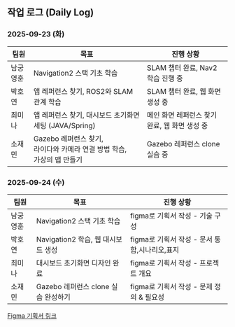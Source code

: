 
## 작업 로그 (Daily Log)

### 2025-09-23 (화)

| 팀원       | 목표 |진행 상황 |
|------------|----------|----------|
| 남궁영훈  | Navigation2 스택 기초 학습 |SLAM 챕터 완료, Nav2 학습 진행 중 |
| 박호연     | 앱 레퍼런스 찾기, ROS2와 SLAM 관계 학습 | SLAM 챕터 완료, 웹 화면 생성 중 |
| 최미나     | 앱 레퍼런스 찾기, 대시보드 초기화면 세팅 (JAVA/Spring) | 메인 화면 레퍼런스 찾기 완료, 웹 화면 생성 중 |
| 소재민     | Gazebo 레퍼런스 찾기,<br>라이다와 카메라 연결 방법 학습,<br>가상의 맵 만들기 | Gazebo 레퍼런스 clone 실습 중 |

### 2025-09-24 (수)
| 팀원       | 목표 |진행 상황 |
|------------|----------|----------|
| 남궁영훈  | Navigation2 스택 기초 학습 |figma로 기획서 작성 - 기술 구성 |
| 박호연     | Navigation2 학습, 웹 대시보드 생성 |figma로 기획서 작성 - 문서 통합,시나리오,표지|
| 최미나     | 대시보드 초기화면 디자인 완료 |figma로 기획서 작성 - 프로젝트 개요|
| 소재민     | Gazebo 레퍼런스 clone 실습 완성하기 |figma로 기획서 작성 - 문제 정의 & 필요성|

[Figma 기획서 링크](https://www.figma.com/design/Tem3sZkFRVcfdWq9bLoq7b/SLAM-DUNK?node-id=0-1&p=f&t=wcLbsMCPaDo5bKRs-0)
